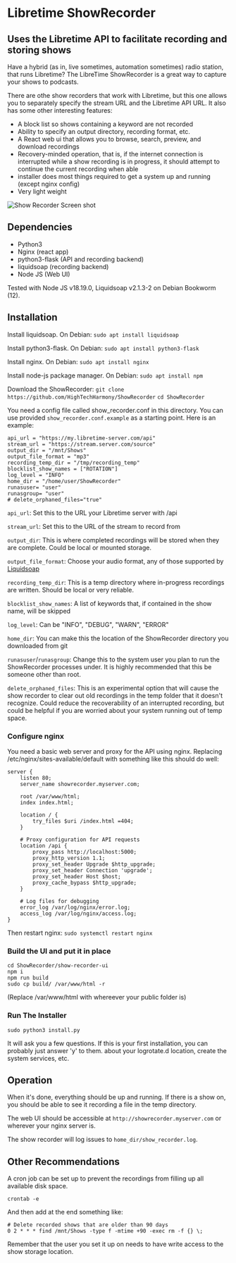 # Libretime ShowRecorder

## Uses the Libretime API to facilitate recording and storing shows

Have a hybrid (as in, live sometimes, automation sometimes) radio station, that runs Libretime? The LibreTime ShowRecorder is a great way to capture your shows to podcasts.

There are othe show recorders that work with Libretime, but this one allows you to separately specify the stream URL and the Libretime API URL. It also has some other interesting features:

- A block list so shows containing a keyword are not recorded
- Ability to specify an output directory, recording format, etc.
- A React web ui that allows you to browse, search, preview, and download recordings
- Recovery-minded operation, that is, if the internet connection is interrupted while a show recording is in progress, it should attempt to continue the current recording when able
- installer does most things required to get a system up and running (except nginx config)
- Very light weight

![Show Recorder Screen shot](https://smcgrath.com/hosted_images/showrecorder_screenshot.png "Show Recorder Screen shot")

## Dependencies

- Python3
- Nginx (react app)
- python3-flask (API and recording backend)
- liquidsoap (recording backend)
- Node JS (Web UI)

Tested with Node JS v18.19.0, Liquidsoap v2.1.3-2 on Debian Bookworm (12).

## Installation

Install liquidsoap. On Debian:
`sudo apt install liquidsoap`

Install python3-flask. On Debian:
`sudo apt install python3-flask`

Install nginx. On Debian:
`sudo apt install nginx`

Install node-js package manager. On Debian:
`sudo apt install npm`

Download the ShowRecorder:
`git clone https://github.com/HighTechHarmony/ShowRecorder`
`cd ShowRecorder`

You need a config file called show_recorder.conf in this directory. You can use provided `show_recorder.conf.example` as a starting point. Here is an example:

```
api_url = "https://my.libretime-server.com/api"
stream_url = "https://stream.server.com/source"
output_dir = "/mnt/Shows"
output_file_format = "mp3"
recording_temp_dir = "/tmp/recording_temp"
blocklist_show_names = ["ROTATION"]
log_level = "INFO"
home_dir = "/home/user/ShowRecorder"
runasuser= "user"
runasgroup= "user"
# delete_orphaned_files="true"
```

`api_url`: Set this to the URL your Libretime server with /api

`stream_url`: Set this to the URL of the stream to record from

`output_dir`: This is where completed recordings will be stored when they are complete. Could be local or mounted storage.

`output_file_format`: Choose your audio format, any of those supported by [Liquidsoap](https://www.liquidsoap.info)

`recording_temp_dir`: This is a temp directory where in-progress recordings are written. Should be local or very reliable.

`blocklist_show_names`: A list of keywords that, if contained in the show name, will be skipped

`log_level`: Can be "INFO", "DEBUG", "WARN", "ERROR"

`home_dir`: You can make this the location of the ShowRecorder directory you downloaded from git

`runasuser`/`runasgroup`: Change this to the system user you plan to run the ShowRecorder processes under. It is highly recommended that this be someone other than root.

`delete_orphaned_files`: This is an experimental option that will cause the show recorder to clear out old recordings in the temp folder that it doesn't recognize. Could reduce the recoverability of an interrupted recording, but could be helpful if you are worried about your system running out of temp space.

### Configure nginx

You need a basic web server and proxy for the API using nginx. Replacing /etc/nginx/sites-available/default with something like this should do well:

```
server {
    listen 80;
    server_name showrecorder.myserver.com;

    root /var/www/html;
    index index.html;

    location / {
        try_files $uri /index.html =404;
    }

    # Proxy configuration for API requests
    location /api {
        proxy_pass http://localhost:5000;
        proxy_http_version 1.1;
        proxy_set_header Upgrade $http_upgrade;
        proxy_set_header Connection 'upgrade';
        proxy_set_header Host $host;
        proxy_cache_bypass $http_upgrade;
    }

    # Log files for debugging
    error_log /var/log/nginx/error.log;
    access_log /var/log/nginx/access.log;
}
```

Then restart nginx:
`sudo systemctl restart nginx`

### Build the UI and put it in place

```
cd ShowRecorder/show-recorder-ui
npm i
npm run build
sudo cp build/ /var/www/html -r
```

(Replace /var/www/html with whereever your public folder is)

### Run The Installer

`sudo python3 install.py`

It will ask you a few questions. If this is your first installation, you can probably just answer 'y' to them. about your logrotate.d location, create the system services, etc.

## Operation

When it's done, everything should be up and running. If there is a show on, you should be able to see it recording a file in the temp directory.

The web UI should be accessible at `http://showrecorder.myserver.com` or wherever your nginx server is.

The show recorder will log issues to `home_dir/show_recorder.log`.

## Other Recommendations

A cron job can be set up to prevent the recordings from filling up all available disk space.

```
crontab -e
```

And then add at the end something like:

```
# Delete recorded shows that are older than 90 days
0 2 * * * find /mnt/Shows -type f -mtime +90 -exec rm -f {} \;
```

Remember that the user you set it up on needs to have write access to the show storage location.
